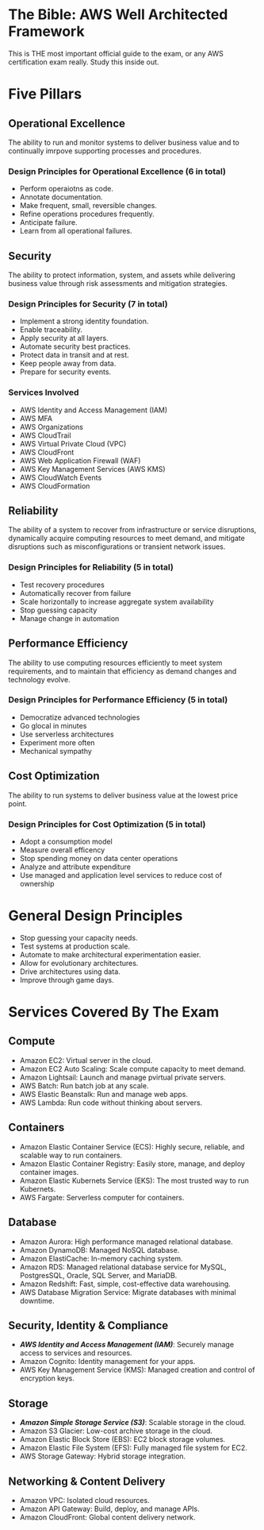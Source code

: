 # The Bible: AWS Well Architected Framework
This is THE most important official guide to the exam, or any AWS certification exam really. Study this inside out.

# Five Pillars
## Operational Excellence
The ability to run and monitor systems to deliver business value and to continually imrpove supporting processes and procedures.
### Design Principles for Operational Excellence (6 in total)
- Perform operaiotns as code.
- Annotate documentation.
- Make frequent, small, reversible changes.
- Refine operations procedures frequently.
- Anticipate failure.
- Learn from all operational failures.

## Security
The ability to protect information, system, and assets while delivering business value through risk assessments and mitigation strategies. 
### Design Principles for Security (7 in total)
- Implement a strong identity foundation.
- Enable traceability.
- Apply security at all layers.
- Automate security best practices.
- Protect data in transit and at rest.
- Keep people away from data.
- Prepare for security events.
### Services Involved
- AWS Identity and Access Management (IAM)
- AWS MFA
- AWS Organizations
- AWS CloudTrail
- AWS Virtual Private Cloud (VPC)
- AWS CloudFront
- AWS Web Application Firewall (WAF)
- AWS Key Management Services (AWS KMS)
- AWS CloudWatch Events
- AWS CloudFormation

## Reliability
The ability of a system to recover from infrastructure or service disruptions, dynamically acquire computing resources to meet demand, and mitigate disruptions such as misconfigurations or transient network issues.
### Design Principles for Reliability (5 in total)
- Test recovery procedures
- Automatically recover from failure
- Scale horizontally to increase aggregate system availability
- Stop guessing capacity
- Manage change in automation

## Performance Efficiency
The ability to use computing resources efficiently to meet system requirements, and to maintain that efficiency as demand changes and technology evolve.
### Design Principles for Performance Efficiency (5 in total)
- Democratize advanced technologies
- Go glocal in minutes
- Use serverless architectures
- Experiment more often
- Mechanical sympathy

## Cost Optimization
The ability to run systems to deliver business value at the lowest price point.
### Design Principles for Cost Optimization (5 in total)
- Adopt a consumption model
- Measure overall efficency
- Stop spending money on data center operations
- Analyze and attribute expenditure
- Use managed and application level services to reduce cost of ownership

# General Design Principles
- Stop guessing your capacity needs.
- Test systems at production scale.
- Automate to make architectural experimentation easier.
- Allow for evolutionary architectures.
- Drive architectures using data.
- Improve through game days.

# Services Covered By The Exam
## Compute
- Amazon EC2: Virtual server in the cloud.
- Amazon EC2 Auto Scaling: Scale compute capacity to meet demand.
- Amazon Lightsail: Launch and manage pvirtual private servers.
- AWS Batch: Run batch job at any scale.
- AWS Elastic Beanstalk: Run and manage web apps.
- AWS Lambda: Run code without thinking about servers.

## Containers
- Amazon Elastic Container Service (ECS): Highly secure, reliable, and scalable way to run containers.
- Amazon Elastic Container Registry: Easily store, manage, and deploy container images.
- Amazon Elastic Kubernets Service (EKS): The most trusted way to run Kubernets.
- AWS Fargate: Serverless computer for containers.

## Database 
- Amazon Aurora: High performance managed relational database.
- Amazon DynamoDB: Managed NoSQL database.
- Amazon ElastiCache: In-memory caching system.
- Amazon RDS: Managed relational database service for MySQL, PostgresSQL, Oracle, SQL Server, and MariaDB.
- Amazon Redshift: Fast, simple, cost-effective data warehousing.
- AWS Database Migration Service: Migrate databases with minimal downtime.

## Security, Identity & Compliance
- ***AWS Identity and Access Management (IAM)***: Securely manage access to services and resources.
- Amazon Cognito: Identity management for your apps.
- AWS Key Management Service (KMS): Managed creation and control of encryption keys.

## Storage
- ***Amazon Simple Storage Service (S3)***: Scalable storage in the cloud.
- Amazon S3 Glacier: Low-cost archive storage in the cloud.
- Amazon Elastic Block Store (EBS): EC2 block storage volumes.
- Amazon Elastic File System (EFS): Fully managed file system for EC2.
- AWS Storage Gateway: Hybrid storage integration.

## Networking & Content Delivery
- Amazon VPC: Isolated cloud resources.
- Amazon API Gateway: Build, deploy, and manage APIs.
- Amazon CloudFront: Global content delivery network.


